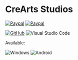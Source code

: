 # CreArts Studios

[![Paypal](https://img.shields.io/badge/lang-ES,EN-blue?&labelColor=034C4C&color=%2309CDCA&style=for-the-badge)](https://)
[![Paypal](https://img.shields.io/badge/Release-0.7-blue?&labelColor=034C4C&color=%2309CDCA&style=for-the-badge)](https://)

<a href="https://github.com/7oSkaaa"><img src="https://img.shields.io/badge/github-%23181717.svg?style=for-the-badge&logo=github&logoColor=white" alt="GitHub"/></a>
![Visual Studio Code](https://img.shields.io/badge/VSCODE-0078d7.svg?style=for-the-badge&logo=visual-studio-code&logoColor=white)


Available:

  ![Windows](https://img.shields.io/badge/Windows-0078D6?style=for-the-badge&logo=windows&logoColor=white)
  ![Android](https://img.shields.io/badge/Android-3DDC84?style=for-the-badge&logo=android&logoColor=white)

